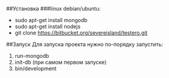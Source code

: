 ##Установка
###linux debian/ubuntu:
* sudo apt-get install mongodb
* sudo apt-get install nodejs
* git clone https://bitbucket.org/severeisland/testero.git

##Запуск
Для запуска проекта нужно по-порядку запустить:

1. run-mongodb
2. init-db (при самом первом запуске)
3. bin/development